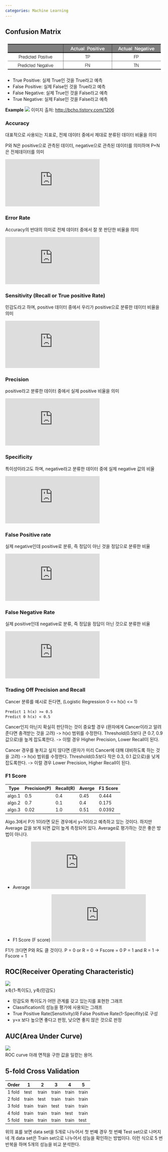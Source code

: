```yaml
---
categories: Machine Learning
---
```

## Confusion Matrix
![confusion matrix](/assets/images/confusion_matrix.PNG)
- True Positive: 실제 True인 것을 True라고 예측
- False Positive: 실제 False인 것을 True라고 예측
- False Negative: 실제 True인 것을 False라고 예측
- True Negative: 실제 False인 것을 False라고 예측

**Example**
![](https://t1.daumcdn.net/cfile/tistory/99EFFA3359E629C82B)
이미지 출처: http://bcho.tistory.com/1206

### Accuracy
대표적으로 사용되는 지표로, 전체 데이터 중에서 제대로 분류된 데이터 비율을 의미

P와 N은 positive으로 관측된 데이터, negative으로 관측된 데이터를 의미하며 P+N은 전체데이터를 의미

![](https://latex.codecogs.com/gif.latex?ACC%20%3D%20%5Cfrac%7B%28TP&plus;TN%29%7D%7BP%20&plus;%20N%7D)

### Error Rate
Accuracy의 반대의 의미로 전체 데이터 중에서 잘 못 판단한 비율을 의미

![](https://latex.codecogs.com/gif.latex?ERR%20%3D%20%5Cfrac%7B%28FP&plus;FN%29%7D%7BP%20&plus;%20N%7D)

### Sensitivity (Recall or True positive Rate)
민감도라고 하며, positive 데이터 중에서 우리가 positive으로 분류한 데이터 비율을 의미

![](https://latex.codecogs.com/gif.latex?Recall%20%3D%20%5Cfrac%7BTP%7D%7BTP%20&plus;%20FN%7D)

### Precision
positive라고 분류한 데이터 중에서 실제 positive 비율을 의미

![](https://latex.codecogs.com/gif.latex?Precision%20%3D%20%5Cfrac%7BTP%7D%7BTP%20&plus;%20FP%7D)

### Specificity
특이성이라고도 하며, negative라고 분류한 데이터 중에 실제 negative 값의 비율

![](https://latex.codecogs.com/gif.latex?Specificity%20%3D%20%5Cfrac%7BTN%7D%7BTN%20&plus;%20FP%7D)

### False Positive rate
실제 negative인데 positive로 분류, 즉 정답이 아닌 것을 정답으로 분류한 비율

![](https://latex.codecogs.com/gif.latex?FPR%20%3D%20%5Cfrac%7BFP%7D%7BFP%20&plus;%20TN%7D)

### False Negative Rate
실제 positive인데 negative로 분류, 즉 정답을 정답이 아닌 것으로 분류한 비율

![](https://latex.codecogs.com/gif.latex?FNR%20%3D%20%5Cfrac%7BFN%7D%7BFN%20&plus;%20TP%7D)

### Trading Off Precision and Recall
Cancer 분류를 예시로 든다면, (Logistic Regression 0 <= h(x) <= 1)
```
Predict 1 h(x) >= 0.5
Predict 0 h(x) < 0.5
```
Cancer인지 아닌지 확실히 판단하는 것이 중요할 경우 (환자에게 Cancer이라고 알려준다면 충격받는 것을 고려)
-> h(x) 범위를 수정한다. Threshold(0.5보다 큰 0.7, 0.9 값으로)을 높게 잡도록한다.
-> 이럴 경우 Higher Precision, Lower Recall이 된다.

Cancer 경우를 놓치고 싶지 않다면 (환자가 미리 Cancer에 대해 대비하도록 하는 것을 고려)
-> h(x) 범위를 수정한다. Threshold(0.5보다 작은 0.3, 0.1 값으로)을 낮게 잡도록한다.
-> 이럴 경우 Lower Precision, Higher Recall이 된다.


### F1 Score

| Type | Precision(P) | Recall(R) | Averge | F1 Score |
|---|----|----|----|----|
|algo.1 | 0.5 | 0.4 | 0.45 | 0.444 |
|algo.2 | 0.7 | 0.1 | 0.4 | 0.175 |
|algo.3 | 0.02 | 1.0 | 0.51 | 0.0392 |

Algo.3에서 P가 1이라면 모든 경우에서 y=1이라고 예측하고 있는 것이다.
하지만 Average 값을 보게 되면 값이 높게 측정되어 있다.
Average로 평가하는 것은 좋은 방법이 아니다.

- Average
![](https://latex.codecogs.com/gif.latex?%5Cfrac%7BP&plus;R%7D%7B2%7D)

- F1 Score (F score)
![](https://latex.codecogs.com/gif.latex?2%20*%20%5Cfrac%7BPR%7D%7BP&plus;R%7D)

F1가 크다면 P와 R도 클 것이다.
P = 0 or R = 0 -> Fscore = 0
P = 1 and R = 1 -> Fscore = 1


## ROC(Receiver Operating Characteristic)

![](https://github.com/thisisiron/blogger/blob/master/images/ROC.png)  
x축(1-특이도), y축(민감도)
- 민감도와 특이도가 어떤 관계를 갖고 있는지를 표현한 그래프  
- Classification의 성능을 평가에 사용되는 그래프
- True Positive Rate(Sensitivity)와 False Positive Rate(1-Specifity)로 구성
- y=x 보다 높으면 좋다고 판정, 낮으면 좋지 않은 것으로 판정


## AUC(Area Under Curve)

![](https://github.com/thisisiron/blogger/blob/master/images/AUC.png)  
ROC curve 아래 면적을 구한 값을 일컫는 용어.

## 5-fold Cross Validation

Order | 1 | 2 | 3 | 4 | 5
----- | ----- | ----- | ----- | ----- | -----
1 fold | test | train | train | train | train
2 fold | train | test | train | train | train
3 fold | train | train | test | train | train
4 fold | train | train | train | test | train
5 fold | train | train | train | train | test

위의 표를 보면 data set을 5개로 나누어서 첫 번째 경우 첫 번째 Test set으로 나머지 네 개 data set은 Train set으로 나누어서 성능을 확인하는 방법이다.
이런 식으로 5 번 반복을 하며 5개의 성능을 비교 분석한다.
